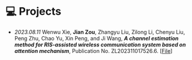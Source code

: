 # 💻 Projects
- *2023.08.11* Wenwu Xie, **Jian Zou**, Zhangyu Liu, Zilong Li, Chenyu Liu, Peng Zhu, Chao Yu, Xin Peng, and Ji Wang, **<i>A channel estimation method for RIS-assisted wireless communication system based on attention mechanism</i>**, Publication No. ZL202311017526.6. [<a target="_blank" href="assets/images/awards/Patent_2023_1.pdf" >File</a>]
